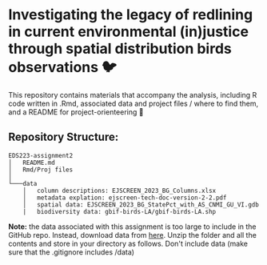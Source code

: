 # Investigating the legacy of redlining in current environmental (in)justice through spatial distribution birds observations 🐦

This repository contains materials that accompany the analysis, including R code written in .Rmd, associated data and project files / where to find them, and a README for project-orienteering 🧭

## Repository Structure: 
```
EDS223-assignment2
│   README.md
│   Rmd/Proj files    
│
└───data
    │   column descriptions: EJSCREEN_2023_BG_Columns.xlsx
    │   metadata explation: ejscreen-tech-doc-version-2-2.pdf
    │   spatial data: EJSCREEN_2023_BG_StatePct_with_AS_CNMI_GU_VI.gdb
    |   biodiversity data: gbif-birds-LA/gbif-birds-LA.shp
```
**Note:** the data associated with this assignment is too large to include in the GitHub repo. Instead, download data from [here](https://drive.google.com/file/d/1lcazRbNSmP8Vj9sH1AIJcO4D1d_ulJij/view?usp=share_link). Unzip the folder and all the contents and store in your directory as follows. Don't include data (make sure that the .gitignore includes /data) 
